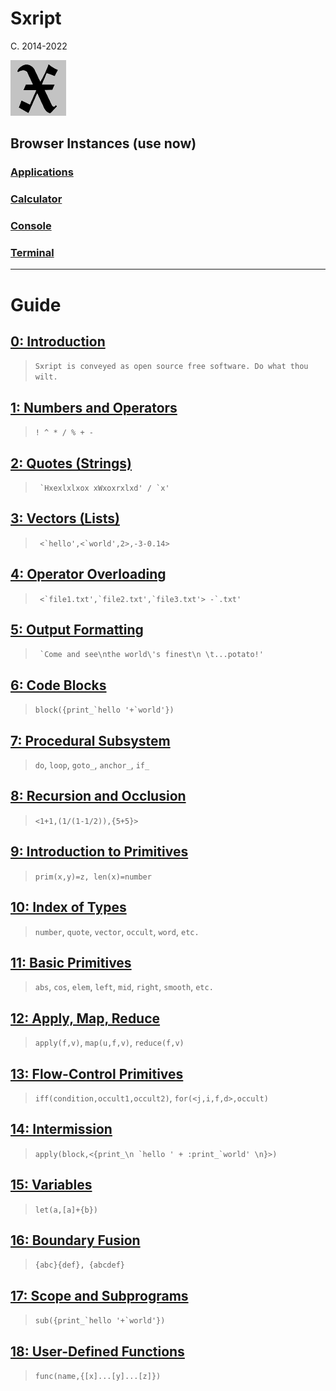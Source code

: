 # Sxript
C. 2014-2022

![screenshot](img/sxgrey.png)

## Browser Instances (use now)

### [Applications](index.php#Applications)

### [Calculator](apps/calculator/)

### [Console](apps/console/)

### [Terminal](apps/terminal/)

***

# Guide

## [0: Introduction](docs/Introduction.md)

> `Sxript is conveyed as open source free software. Do what thou wilt.`

## [1: Numbers and Operators](docs/Numbers-and-Operators.md)

> ` ! ^ * / % + - `

## [2: Quotes (Strings)](docs/Quotes-Strings.md)

> ``` `Hxexlxlxox xWxoxrxlxd' / `x'```

## [3: Vectors (Lists)](docs/Vectors-Lists.md)

> ``` <`hello',<`world',2>,-3-0.14>```

## [4: Operator Overloading](docs/Operator-Overloading.md)

> ``` <`file1.txt',`file2.txt',`file3.txt'> -`.txt'```

## [5: Output Formatting](docs/Output-Formatting.md)

> ``` `Come and see\nthe world\'s finest\n \t...potato!'```

## [6: Code Blocks](docs/Code-Blocks.md)

> ```block({print_`hello '+`world'})```

## [7: Procedural Subsystem](docs/Procedural-Subsystem.md)

> `do`, `loop`, `goto_`, `anchor_`, `if_`

## [8: Recursion and Occlusion](docs/Recursion-and-Occlusion.md)

> `<1+1,(1/(1-1/2)),{5+5}>`

## [9: Introduction to Primitives](docs/Intro-to-Primitives.md)

> `prim(x,y)=z, len(x)=number`

## [10: Index of Types](docs/Type-Index.md)

> `number`, `quote`, `vector`, `occult`, `word`, `etc.`

## [11: Basic Primitives](docs/Basic-Primitives.md)

> `abs`, `cos`, `elem`, `left`, `mid`, `right`, `smooth`, `etc.`

## [12: Apply, Map, Reduce](docs/Apply-Map-Reduce.md)

> `apply(f,v)`, `map(u,f,v)`, `reduce(f,v)`

## [13: Flow-Control Primitives](docs/Flow-Control-Primitives.md)

> `iff(condition,occult1,occult2)`, `for(<j,i,f,d>,occult)`

## [14: Intermission](docs/Intermission.md)

> ```apply(block,<{print_\n `hello ' + :print_`world' \n}>)```

## [15: Variables](docs/Variables.md)

> `let(a,[a]+{b})`

## [16: Boundary Fusion](docs/Boundary-Fusion.md)

> `{abc}{def}, {abcdef}`

## [17: Scope and Subprograms](docs/Scope-and-Subprograms.md)

> ```sub({print_`hello '+`world'})```

## [18: User-Defined Functions](docs/User-Defined-Functions.md)

> `func(name,{[x]...[y]...[z]})`
